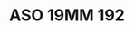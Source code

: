 ---
title: ASO 19MM 192
date: 
draft: false

# descripcion
description : Anillo de plata 925.

materials: Plata 925

color: 

dimensions: 19mm diámetro

code: 05-23-1581

type: "Anillos"

categories: []

price: $5.320,00

price_eftvo: $4.520,00

# Images
# first image will be shown in the product page
images:
  # - image: "images/path_to_image"
  # La ubicacion de las imagenes es imagenes/Anillos/Anillos.Solo Plata/05-23-1581-aso-19mm-192
  - image: "./images/anillos/solo_plata/05-23-1581-aso-19mm-192.jpg"
---